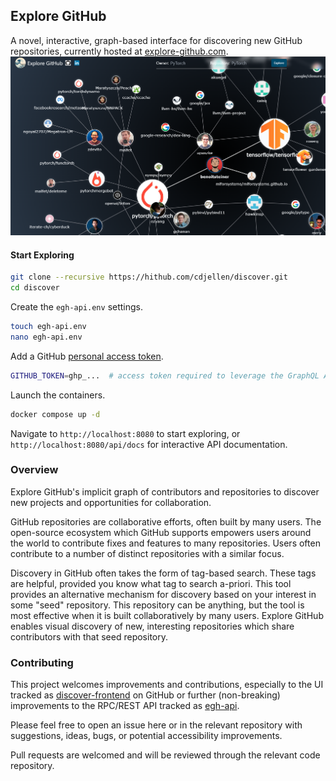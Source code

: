 ## Explore GitHub

A novel, interactive, graph-based interface for discovering new GitHub repositories, currently hosted at [explore-github.com](https://explore-github.com).
![ui](./docs/egh.png)

#### Start Exploring

```bash
git clone --recursive https://hithub.com/cdjellen/discover.git
cd discover
```
Create the `egh-api.env` settings.
```bash
touch egh-api.env
nano egh-api.env
```

Add a GitHub [personal access token](https://docs.github.com/en/authentication/keeping-your-account-and-data-secure/creating-a-personal-access-token).

```bash
GITHUB_TOKEN=ghp_...  # access token required to leverage the GraphQL API (does not need any permissions)
```

Launch the containers.
```bash
docker compose up -d
```

Navigate to `http://localhost:8080` to start exploring, or `http://localhost:8080/api/docs` for interactive API documentation.

### Overview

Explore GitHub's implicit graph of contributors and repositories to discover new projects and opportunities for collaboration.

GitHub repositories are collaborative efforts, often built by many users.  The open-source ecosystem which GitHub supports empowers users around the world to contribute fixes and features to many repositories.  Users often contribute to a number of distinct repositories with a similar focus.
                    
Discovery in GitHub often takes the form of tag-based search.  These tags are helpful, provided you know what tag to search a-priori.  This tool provides an alternative mechanism for discovery based on your interest in some "seed" repository.  This repository can be anything, but the tool is most effective when it is built collaboratively by many users.  Explore GitHub enables visual discovery of new, interesting repositories which share contributors with that seed repository.


### Contributing

This project welcomes improvements and contributions, especially to the UI tracked as [discover-frontend](https://github.com/CDJellen/discover-frontend) on GitHub or further (non-breaking) improvements to the RPC/REST API tracked as [egh-api](https://github.com/CDJellen/egh-api).

Please feel free to open an issue here or in the relevant repository with suggestions, ideas, bugs, or potential accessibility improvements.

Pull requests are welcomed and will be reviewed through the relevant code repository.

